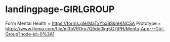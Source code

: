 # landingpage-GIRLGROUP

Form Mental Health = https://forms.gle/MaTxYbx8SkreKNCSA
Prototype = https://www.figma.com/file/m3bV9Ogr7Q5do0kg5G7tPH/Menta-App---Girl-Group?node-id=0%3A1
